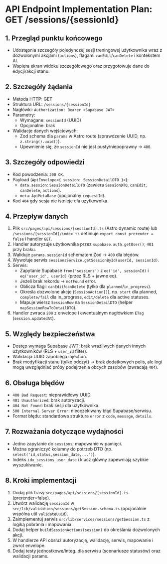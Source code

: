 # API Endpoint Implementation Plan: GET /sessions/{sessionId}

## 1. Przegląd punktu końcowego
- Udostępnia szczegóły pojedynczej sesji treningowej użytkownika wraz z dozwolonymi akcjami (`actions`), flagami `canEdit`/`canDelete` i kontekstem AI.
- Wspiera ekran widoku szczegółowego oraz przygotowuje dane do edycji/akcji stanu.

## 2. Szczegóły żądania
- Metoda HTTP: GET
- Struktura URL: `/sessions/{sessionId}`
- Nagłówki: `Authorization: Bearer <Supabase JWT>`
- Parametry:
  - Wymagane: `sessionId` (UUID)
  - Opcjonalne: brak
- Walidacje danych wejściowych:
  - Zod schema dla `params` w Astro route (sprawdzenie UUID, np. `z.string().uuid()`).
  - Upewnienie się, że `sessionId` nie jest pusty/niepoprawny → `400`.

## 3. Szczegóły odpowiedzi
- Kod powodzenia: `200 OK`.
- Payload (`ApiEnvelope<{ session: SessionDetailDTO }>`):
  - `data.session`: `SessionDetailDTO` (zawiera `SessionDTO`, `canEdit`, `canDelete`, `actions`).
  - `meta`: `ApiMetaBase` (opcjonalny `requestId`).
- Kod `404` gdy sesja nie istnieje dla użytkownika.

## 4. Przepływ danych
1. Plik `src/pages/api/sessions/[sessionId].ts` (Astro dynamic route) lub `/sessions/[sessionId]/index.ts` definiuje `export const prerender = false` i handler `GET`.
2. Handler autoryzuje użytkownika przez `supabase.auth.getUser()`; `401` przy braku.
3. Waliduje `params.sessionId` schematem Zod → `400` dla błędów.
4. Wywołuje serwis `sessionsService.getSessionById(userId, sessionId)`.
5. Serwis:
   - Zapytanie Supabase `from('sessions')` z `eq('id', sessionId)` i `eq('user_id', userId)` (przez RLS + jawne eq).
   - Jeżeli brak rekordu → `notFound` error.
   - Oblicza flagi: `canEdit`/`canDelete` (tylko dla `planned`/`in_progress`).
   - Określa dozwolone akcje (`SessionAction[]`), np. `start` dla planned, `complete/fail` dla in_progress, `edit/delete` dla active statuses.
   - Mapuje wiersz `SessionRow` na `SessionDetailDTO` (helper `mapSessionRowToDetailDTO`).
6. Handler zwraca `200` z envelope i ewentualnym nagłówkiem `ETag` (`session.updatedAt`).

## 5. Względy bezpieczeństwa
- Dostęp wymaga Supabase JWT; brak wrażliwych danych innych użytkowników (RLS + `user_id` filter).
- Walidacja UUID zapobiega injection.
- Brak modyfikacji stanu (tylko odczyt) → brak dodatkowych polis, ale logi mogą uwzględniać próby podejrzenia obcych zasobów (zwracają `404`).

## 6. Obsługa błędów
- `400 Bad Request`: nieprawidłowy UUID.
- `401 Unauthorized`: brak autoryzacji.
- `404 Not Found`: brak sesji dla użytkownika.
- `500 Internal Server Error`: nieoczekiwany błąd Supabase/serwisu.
- Format błędu: standardowa struktura `error` z `code`, `message`, `details`.

## 7. Rozważania dotyczące wydajności
- Jedno zapytanie do `sessions`; mapowanie w pamięci.
- Można ograniczyć kolumny do potrzeb DTO (np. `select('id,status,session_date,...')`).
- Indeks `idx_sessions_user_date` i klucz główny zapewniają szybkie wyszukiwanie.

## 8. Kroki implementacji
1. Dodaj plik trasy `src/pages/api/sessions/[sessionId].ts` (prerender=false).
2. Utwórz walidację `sessionId` w `src/lib/validation/sessions/getSession.schema.ts` (opcjonalnie wspólna util `validateUuid`).
3. Zaimplementuj serwis `src/lib/services/sessions/getSession.ts` z logiką pobrania i mapowania.
4. Dodaj helper `buildSessionActions(session)` do określania dozwolonych akcji.
5. W handlerze API obsłuż autoryzację, walidację, serwis, mapowanie i zwrot envelope.
6. Dodaj testy jednostkowe/integ. dla serwisu (scenariusze statusów) oraz walidacji params.

